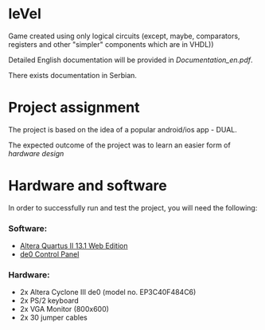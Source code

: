 # leVel

Game created using only logical circuits (except, maybe, comparators, registers and other "simpler" components which are in VHDL))

Detailed English documentation will be provided in *_Documentation_en.pdf_*.

There exists documentation in Serbian.

# Project assignment

The project is based on the idea of a popular android/ios app - DUAL. 

The expected outcome of the project was to learn an easier form of _hardware design_

# Hardware and software
In order to successfully run and test the project, you will need the following:
### Software:
 - [Altera Quartus II 13.1 Web Edition](http://dl.altera.com/13.1/?edition=web)
 - [de0 Control Panel](https://www.terasic.com.tw/cgi-bin/page/archive.pl?Language=English&CategoryNo=56&No=364&PartNo=4)
 ### Hardware:
 - 2x Altera Cyclone III de0 (model no. EP3C40F484C6)
 - 2x PS/2 keyboard
 - 2x VGA Monitor (800x600)
 - 2x 30 jumper cables
